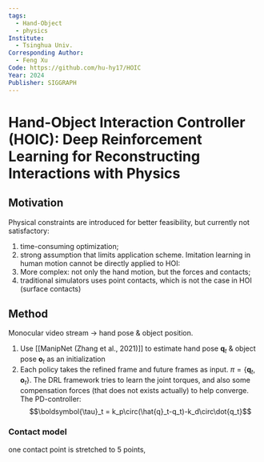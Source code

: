 ```yaml
---
tags:
  - Hand-Object
  - physics
Institute:
  - Tsinghua Univ.
Corresponding Author:
  - Feng Xu
Code: https://github.com/hu-hy17/HOIC
Year: 2024
Publisher: SIGGRAPH
---
```

# Hand-Object Interaction Controller (HOIC): Deep Reinforcement Learning for Reconstructing Interactions with Physics
## Motivation
Physical constraints are introduced for better feasibility, but currently not satisfactory:
1. time-consuming optimization;
2. strong assumption that limits application scheme.
Imitation learning in human motion cannot be directly applied to HOI:
1. More complex: not only the hand motion, but the forces and contacts;
2. traditional simulators uses point contacts, which is not the case in HOI (surface contacts)

## Method
Monocular video stream -> hand pose & object position.
1. Use [[ManipNet (Zhang et al., 2021)]] to estimate hand pose $\mathbf{q}_t$ & object pose $\mathbf{o}_t$ as an initialization
2. Each policy takes the refined frame and future frames as input. $\pi=\{\mathbf{q}_t, \mathbf{o}_t\}$. 
The DRL framework tries to learn the joint torques, and also some compensation forces (that does not exists actually) to help converge.
The PD-controller:
$$\boldsymbol{\tau}_t = k_p\circ(\hat{q}_t-q_t)-k_d\circ\dot{q_t}$$
### Contact model
one contact point is stretched to 5 points, 